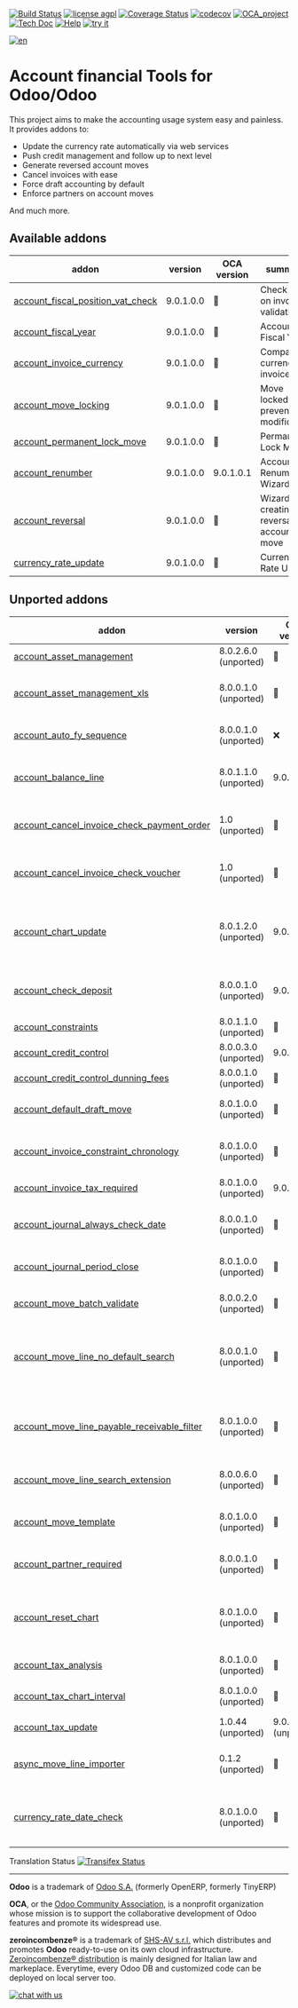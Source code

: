 [![Build Status](https://travis-ci.org/zeroincombenze/account-financial-tools.svg?branch=9.0)](https://travis-ci.org/zeroincombenze/account-financial-tools)
[![license agpl](https://img.shields.io/badge/licence-AGPL--3-blue.svg)](http://www.gnu.org/licenses/agpl-3.0.html)
[![Coverage Status](https://coveralls.io/repos/github/zeroincombenze/account-financial-tools/badge.svg?branch=9.0)](https://coveralls.io/github/zeroincombenze/account-financial-tools?branch=9.0)
[![codecov](https://codecov.io/gh/zeroincombenze/account-financial-tools/branch/9.0/graph/badge.svg)](https://codecov.io/gh/zeroincombenze/account-financial-tools/branch/9.0)
[![OCA_project](http://www.zeroincombenze.it/wp-content/uploads/ci-ct/prd/button-oca-9.svg)](https://github.com/OCA/account-financial-tools/tree/9.0)
[![Tech Doc](http://www.zeroincombenze.it/wp-content/uploads/ci-ct/prd/button-docs-9.svg)](http://wiki.zeroincombenze.org/en/Odoo/9.0/dev)
[![Help](http://www.zeroincombenze.it/wp-content/uploads/ci-ct/prd/button-help-9.svg)](http://wiki.zeroincombenze.org/en/Odoo/9.0/man/FI)
[![try it](http://www.zeroincombenze.it/wp-content/uploads/ci-ct/prd/button-try-it-9.svg)](http://erp9.zeroincombenze.it)








































































[![en](http://www.shs-av.com/wp-content/en_US.png)](http://wiki.zeroincombenze.org/it/Odoo/7.0/man)

Account financial Tools for Odoo/Odoo
=====================================

This project aims to make the accounting usage system easy and painless.
It provides addons to:

 - Update the currency rate automatically via web services
 - Push credit management and follow up to next level
 - Generate reversed account moves
 - Cancel invoices with ease
 - Force draft accounting by default
 - Enforce partners on account moves

And much more.

[//]: # (addons)


Available addons
----------------
addon | version | OCA version | summary
--- | --- | --- | ---
[account_fiscal_position_vat_check](account_fiscal_position_vat_check/) | 9.0.1.0.0 | :repeat: | Check VAT on invoice validation
[account_fiscal_year](account_fiscal_year/) | 9.0.1.0.0 | :repeat: | Account Fiscal Year
[account_invoice_currency](account_invoice_currency/) | 9.0.1.0.0 | :repeat: | Company currency in invoices
[account_move_locking](account_move_locking/) | 9.0.1.0.0 | :repeat: | Move locked to prevent modification
[account_permanent_lock_move](account_permanent_lock_move/) | 9.0.1.0.0 | :repeat: | Permanent Lock Move
[account_renumber](account_renumber/) | 9.0.1.0.0 | 9.0.1.0.1 | Account Renumber Wizard
[account_reversal](account_reversal/) | 9.0.1.0.0 | :repeat: | Wizard for creating a reversal account move
[currency_rate_update](currency_rate_update/) | 9.0.1.0.0 | :repeat: | Currency Rate Update


Unported addons
---------------
addon | version | OCA version | summary
--- | --- | --- | ---
[account_asset_management](account_asset_management/) | 8.0.2.6.0 (unported) | :repeat: | Assets Management
[account_asset_management_xls](account_asset_management_xls/) | 8.0.0.1.0 (unported) | :repeat: | Assets Management Excel reporting
[account_auto_fy_sequence](account_auto_fy_sequence/) | 8.0.0.1.0 (unported) | :x: | Automatic Fiscal Year Sequences
[account_balance_line](account_balance_line/) | 8.0.1.1.0 (unported) | 9.0.1.1.0 | Display balance totals in move line view
[account_cancel_invoice_check_payment_order](account_cancel_invoice_check_payment_order/) | 1.0 (unported) | :repeat: | Cancel invoice, check on payment order
[account_cancel_invoice_check_voucher](account_cancel_invoice_check_voucher/) | 1.0 (unported) | :repeat: | Cancel invoice, check on bank statement
[account_chart_update](account_chart_update/) | 8.0.1.2.0 (unported) | 9.0.1.0.0 | Detect changes and update the Account Chart from a template
[account_check_deposit](account_check_deposit/) | 8.0.0.1.0 (unported) | 9.0.0.1.0 | Manage deposit of checks to the bank
[account_constraints](account_constraints/) | 8.0.1.1.0 (unported) | :repeat: | Account Constraints
[account_credit_control](account_credit_control/) | 8.0.0.3.0 (unported) | 9.0.1.0.3 | Account Credit Control
[account_credit_control_dunning_fees](account_credit_control_dunning_fees/) | 8.0.0.1.0 (unported) | :repeat: | Credit control dunning fees
[account_default_draft_move](account_default_draft_move/) | 8.0.1.0.0 (unported) | :repeat: | Move in draft state by default
[account_invoice_constraint_chronology](account_invoice_constraint_chronology/) | 8.0.1.0.0 (unported) | :repeat: | Account Invoice Constraint Chronology
[account_invoice_tax_required](account_invoice_tax_required/) | 8.0.1.0.0 (unported) | 9.0.1.0.0 | Tax required in invoice
[account_journal_always_check_date](account_journal_always_check_date/) | 8.0.0.1.0 (unported) | :repeat: | Option Check Date in Period always active on journals
[account_journal_period_close](account_journal_period_close/) | 8.0.1.0.0 (unported) | :repeat: | Account Journal Period Close
[account_move_batch_validate](account_move_batch_validate/) | 8.0.0.2.0 (unported) | :repeat: | Account Move Batch Validate
[account_move_line_no_default_search](account_move_line_no_default_search/) | 8.0.0.1.0 (unported) | :repeat: | Move line search view - disable defaults for period and journal
[account_move_line_payable_receivable_filter](account_move_line_payable_receivable_filter/) | 8.0.1.0.0 (unported) | :repeat: | Filter your Journal Items per payable and receivable account
[account_move_line_search_extension](account_move_line_search_extension/) | 8.0.0.6.0 (unported) | :repeat: | Journal Items Search Extension
[account_move_template](account_move_template/) | 8.0.1.0.0 (unported) | :repeat: | Templates for recurring Journal Entries
[account_partner_required](account_partner_required/) | 8.0.0.1.0 (unported) | :repeat: | Account partner required
[account_reset_chart](account_reset_chart/) | 8.0.1.0.0 (unported) | :repeat: | Delete the accounting setup from an otherwise reusable database
[account_tax_analysis](account_tax_analysis/) | 8.0.1.0.0 (unported) | :repeat: | Tax analysis
[account_tax_chart_interval](account_tax_chart_interval/) | 8.0.1.0.0 (unported) | :repeat: | Tax chart for a period interval
[account_tax_update](account_tax_update/) | 1.0.44 (unported) | 9.0.1.0.45 (unported) | Update tax wizard
[async_move_line_importer](async_move_line_importer/) | 0.1.2 (unported) | :repeat: | Asynchronous move/move line CSV importer
[currency_rate_date_check](currency_rate_date_check/) | 8.0.1.0.0 (unported) | :repeat: | Make sure currency rates used are always up-to-update

[//]: # (end addons)

Translation Status
[![Transifex Status](https://www.transifex.com/projects/p/OCA-account-financial-tools-9-0/chart/image_png)](https://www.transifex.com/projects/p/OCA-account-financial-tools-9-0)

[//]: # (copyright)

----

**Odoo** is a trademark of [Odoo S.A.](https://www.odoo.com/) (formerly OpenERP, formerly TinyERP)

**OCA**, or the [Odoo Community Association](http://odoo-community.org/), is a nonprofit organization whose
mission is to support the collaborative development of Odoo features and
promote its widespread use.

**zeroincombenze®** is a trademark of [SHS-AV s.r.l.](http://www.shs-av.com/)
which distributes and promotes **Odoo** ready-to-use on its own cloud infrastructure.
[Zeroincombenze® distribution](http://wiki.zeroincombenze.org/en/Odoo)
is mainly designed for Italian law and markeplace.
Everytime, every Odoo DB and customized code can be deployed on local server too.

[//]: # (end copyright)

[![chat with us](https://www.shs-av.com/wp-content/chat_with_us.gif)](https://tawk.to/85d4f6e06e68dd4e358797643fe5ee67540e408b)
